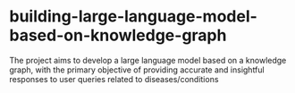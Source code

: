 # building-large-language-model-based-on-knowledge-graph
The project aims to develop a large language model based on a knowledge graph, with the primary objective of providing accurate and insightful responses to user queries related to diseases/conditions 
